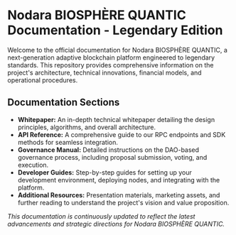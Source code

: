# Nodara BIOSPHÈRE QUANTIC Documentation - Legendary Edition

Welcome to the official documentation for Nodara BIOSPHÈRE QUANTIC, a next-generation adaptive blockchain platform engineered to legendary standards. This repository provides comprehensive information on the project's architecture, technical innovations, financial models, and operational procedures.

## Documentation Sections

- **Whitepaper:** An in-depth technical whitepaper detailing the design principles, algorithms, and overall architecture.
- **API Reference:** A comprehensive guide to our RPC endpoints and SDK methods for seamless integration.
- **Governance Manual:** Detailed instructions on the DAO-based governance process, including proposal submission, voting, and execution.
- **Developer Guides:** Step-by-step guides for setting up your development environment, deploying nodes, and integrating with the platform.
- **Additional Resources:** Presentation materials, marketing assets, and further reading to understand the project's vision and value proposition.

*This documentation is continuously updated to reflect the latest advancements and strategic directions for Nodara BIOSPHÈRE QUANTIC.*
